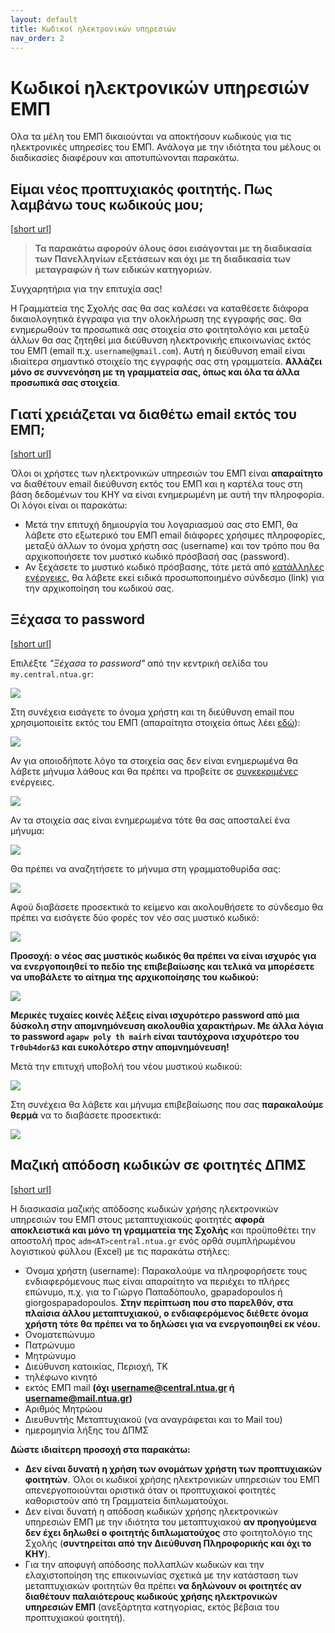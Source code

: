 ```yaml
---
layout: default
title: Κωδικοί ηλεκτρονικών υπηρεσιών
nav_order: 2
---
```


# Κωδικοί ηλεκτρονικών υπηρεσιών ΕΜΠ

Ολα τα μέλη του ΕΜΠ δικαιούνται να αποκτήσουν κωδικούς για τις ηλεκτρονικές
υπηρεσίες του ΕΜΠ. Ανάλογα με την ιδιότητα του μέλους οι διαδικασίες διαφέρουν
και αποτυπώνονται παρακάτω.

## Είμαι νέος προπτυχιακός φοιτητής. Πως λαμβάνω τους κωδικούς μου;

[[short url](https://bit.ly/3s8aFcT)]

> **Τα παρακάτω αφορούν όλους όσοι εισάγονται με τη διαδικασία των Πανελληνίων εξετάσεων και όχι με τη διαδικασία των μεταγραφών ή των ειδικών κατηγοριών.**

Συγχαρητήρια για την επιτυχία σας!

Η Γραμματεία της Σχολής σας θα σας καλέσει να καταθέσετε διάφορα δικαιολογητικά
έγγραφα για την ολοκλήρωση της εγγραφής σας. Θα ενημερωθούν τα προσωπικά σας
στοιχεία στο φοιτητολόγιο και μεταξύ άλλων θα σας ζητηθεί μια διεύθυνση
ηλεκτρονικής επικοινωνίας εκτός του ΕΜΠ (email π.χ. `username@gmail.com`). Αυτή
η διεύθυνση email είναι ιδιαίτερα σημαντικό στοιχείο της εγγραφής σας στη
γραμματεία. **Αλλάζει μόνο σε συννενόηση με τη γραμματεία σας, όπως και όλα τα
άλλα προσωπικά σας στοιχεία**.

## Γιατί χρειάζεται να διαθέτω email εκτός του ΕΜΠ;

[[short url](https://bit.ly/3fXNWxY)]

Όλοι οι χρήστες των ηλεκτρονικών υπηρεσιών του ΕΜΠ είναι **απαραίτητο** να διαθέτουν email διεύθυνση εκτός του ΕΜΠ και η καρτέλα τους στη βάση δεδομένων του ΚΗΥ να είναι ενημερωμένη με αυτή την πληροφορία. Οι λόγοι είναι οι παρακάτω:

- Μετά την επιτυχή δημιουργία του λογαριασμού σας στο ΕΜΠ, θα λάβετε στο εξωτερικό του ΕΜΠ email διάφορες χρήσιμες πληροφορίες, μεταξύ άλλων το όνομα χρήστη σας (username) και τον τρόπο που θα αρχικοποιήσετε τον μυστικό κωδικό πρόσβασή σας (password).
- Αν ξεχάσετε το μυστικό κωδικό πρόσβασης, τότε μετά από [κατάλληλες ενέργειες](https://bit.ly/31P1LpW), θα λάβετε εκεί ειδικά προσωποποιημένο σύνδεσμο (link) για την αρχικοποίηση του κωδικού σας.

## Ξέχασα το password

[[short url](https://bit.ly/31P1LpW)]

Επιλέξτε _"Ξέχασα το password"_ από την κεντρική σελίδα του `my.central.ntua.gr`:

![](forgot-pass/forgot0.png)

Στη συνέχεια εισάγετε το όνομα χρήστη και τη διεύθυνση email που χρησιμοποιείτε εκτός του ΕΜΠ (απαραίτητα στοιχεία όπως λέει [εδώ](https://bit.ly/3fXNWxY)):

![](forgot-pass/forgot1.png)

Αν για οποιοδήποτε λόγο τα στοιχεία σας δεν είναι ενημερωμένα θα λάβετε μήνυμα λάθους και θα πρέπει να προβείτε σε [συγκεκριμένες](τι) ενέργειες.

![](forgot-pass/forgot2.png)

Αν τα στοιχεία σας είναι ενημερωμένα τότε θα σας αποσταλεί ένα μήνυμα:

![](forgot-pass/forgot3.png)

Θα πρέπει να αναζητήσετε το μήνυμα στη γραμματοθυρίδα σας:

![](forgot-pass/forgot4.png)

Αφού διαβάσετε προσεκτικά το κείμενο και ακολουθήσετε το σύνδεσμο θα πρέπει να εισάγετε δύο
φορές τον νέο σας μυστικό κωδικό:

![](forgot-pass/forgot5.png)

**Προσοχή: ο νέος σας μυστικός κωδικός θα πρέπει να είναι ισχυρός για να ενεργοποιηθεί το πεδίο της επιβεβαίωσης και τελικά να μπορέσετε να υποβάλετε το αίτημα της αρχικοποίησης του κωδικού:**

![](forgot-pass/forgot5a.png)

**Μερικές τυχαίες κοινές λέξεις είναι ισχυρότερο password από μια δύσκολη στην απομνημόνευση ακολουθία χαρακτήρων. Με άλλα λόγια το password `agapw poly th mairh` είναι ταυτόχρονα ισχυρότερο του `Tr0ub4dor&3` και ευκολότερο στην απομνημόνευση!**

Μετά την επιτυχή υποβολή του νέου μυστικού κωδικού:

![](forgot-pass/forgot6.png)

Στη συνέχεια θα λάβετε και μήνυμα επιβεβαίωσης που σας **παρακαλούμε θερμά** να το διαβάσετε προσεκτικά:

![](forgot-pass/forgot7.png)

## Μαζική απόδοση κωδικών σε φοιτητές ΔΠΜΣ

[[short url](https://bit.ly/3ACdQP4)]

Η διασικασία μαζικής απόδοσης κωδικών χρήσης ηλεκτρονικών υπηρεσιών του ΕΜΠ
στους μεταπτυχιακούς φοιτητές **αφορά αποκλειστικά και μόνο τη γραμματεία της
Σχολής** και προϋποθέτει την αποστολή προς `adm<AT>central.ntua.gr` ενός ορθά
συμπλήρωμένου λογιστικού φύλλου (Excel) με τις παρακάτω στήλες:

- Όνομα χρήστη (username): Παρακαλούμε να πληροφορήσετε τους ενδιαφερόμενους πως είναι απαραίτητο να περιέχει το πλήρες επώνυμο, π.χ. για το Γιώργο Παπαδόπουλο, gpapadopoulos ή giorgospapadopoulos. **Στην περίπτωση που στο παρελθόν, στα πλαίσια άλλου μεταπτυχιακού, ο ενδιαφερόμενος διέθετε όνομα χρήστη τότε θα πρέπει να το δηλώσει για να ενεργοποιηθεί εκ νέου.**
- Ονοματεπώνυμο
- Πατρώνυμο
- Μητρώνυμο
- Διεύθυνση κατοικίας, Περιοχή, ΤΚ
- τηλέφωνο κινητό
- εκτός ΕΜΠ mail **(όχι username@central.ntua.gr ή username@mail.ntua.gr)**
- Αριθμός Μητρώου
- Διευθυντής Μεταπτυχιακού (να αναγράφεται και το Mail του)
- ημερομηνία λήξης του ΔΠΜΣ

**Δώστε ιδιαίτερη προσοχή στα παρακάτω:**

- **Δεν είναι δυνατή η χρήση των ονομάτων χρήστη των προπτυχιακών φοιτητών**. Όλοι οι κωδικοί χρήσης ηλεκτρονικών υπηρεσιών του ΕΜΠ απενεργοποιούνται οριστικά όταν οι προπτυχιακοί φοιτητές καθοριστούν από τη Γραμματεία διπλωματούχοι. 
- Δεν είναι δυνατή η απόδοση κωδικών χρήσης ηλεκτρονικών υπηρεσιών ΕΜΠ με την ιδιότητα του μεταπτυχιακού **αν προηγούμενα δεν έχει δηλωθεί ο φοιτητής διπλωματούχος** στο φοιτητολόγιο της Σχολής (**συντηρείται από την Διεύθυνση Πληροφορικής και όχι το ΚΗΥ**).
- Για την αποφυγή απόδοσης πολλαπλών κωδικών και την ελαχιστοποίηση της επικοινωνίας σχετικά με την κατάσταση των μεταπτυχιακών φοιτητών θα πρέπει **να δηλώνουν οι φοιτητές αν διαθέτουν παλαιότερους κωδικούς χρήσης ηλεκτρονικών υπηρεσιών ΕΜΠ** (ανεξάρτητα κατηγορίας, εκτός βέβαια του προπτυχιακού φοιτητή). 
